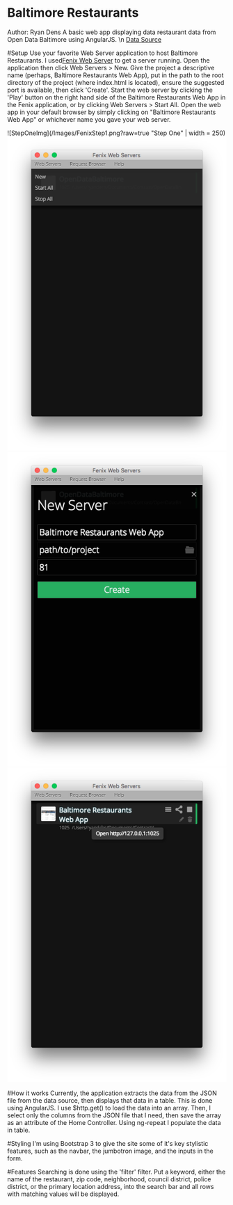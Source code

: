 # Baltimore Restaurants
Author: Ryan Dens
A basic web app displaying data restaurant data from Open Data Baltimore using AngularJS.
\n
[Data Source](https://data.baltimorecity.gov/Culture-Arts/Restaurants/k5ry-ef3g)

#Setup
Use your favorite Web Server application to host Baltimore Restaurants. I used[Fenix Web Server](http://www.fenixwebserver.com/) to get a server running. Open the application then
click Web Servers > New. Give the project a descriptive name (perhaps, Baltimore Restaurants Web App),
put in the path to the root directory of the project (where index.html is located), ensure
the suggested port is available, then click 'Create'. Start the web server by clicking the
'Play' button on the right hand side of the Baltimore Restaurants Web App in the Fenix
application, or by clicking Web Servers > Start All. Open the web app in your default
browser by simply clicking on "Baltimore Restaurants Web App" or whichever name you gave
your web server.

![StepOneImg](/Images/FenixStep1.png?raw=true "Step One" | width = 250)
![StepTwoImg](/Images/FenixStep2.png?raw=true "Step Two")
![StepThreeImg](/Images/FenixStep3.png?raw=true "Step Three")
![StepFourImg](/Images/FenixStep4.png?raw=true "Step Four")


#How it works
Currently, the application extracts the data from the JSON file from the data source,
then displays that data in a table. This is done using AngularJS. I use $http.get()
to load the data into an array. Then, I select only the columns from the JSON file that
I need, then save the array as an attribute of the Home Controller. Using ng-repeat
I populate the data in table.

#Styling
I'm using Bootstrap 3 to give the site some of it's key stylistic features, such as the
navbar, the jumbotron image, and the inputs in the form.

#Features
Searching is done using the 'filter' filter. Put a keyword, either the name of the
restaurant, zip code, neighborhood, council district, police district, or the primary
location address, into the search bar and all rows with matching values will be displayed.
